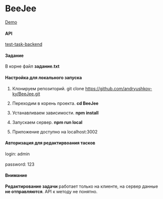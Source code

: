 # BeeJee


[Demo](https://beejee-test-app.herokuapp.com)

#### API

[test-task-backend](https://uxcandy.com/~shapoval/test-task-backend/docs.html)

#### Задание

В корне файл **задание.txt**

#### Настройка для локального запуска

1. Клонируем репозиторий. git clone https://github.com/andryushkov-ky/BeeJee.git

2. Переходим в корень проекта. **cd BeeJee**

3. Устанавливаем зависимости. **npm install**

4. Запускаем сервер. **npm run local**

5. Приложение доступно на localhost:3002

#### Авторизация для редактирвоания тасков
login: admin <br><br>
password: 123


#### Внимание
**Редактирование задачи** работает только на клиенте, на сервер данные **не отправляются**. API к методу не понятно.
